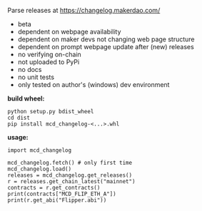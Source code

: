 Parse releases at https://changelog.makerdao.com/

- beta
- dependent on webpage availability
- dependent on maker devs not changing web page structure 
- dependent on prompt webpage update after (new) releases
- no verifying on-chain 
- not uploaded to PyPi
- no docs
- no unit tests
- only tested on author's (windows) dev environment


**build wheel:**

```
python setup.py bdist_wheel
cd dist
pip install mcd_changelog-<...>.whl
```

**usage:**

```
import mcd_changelog

mcd_changelog.fetch() # only first time
mcd_changelog.load()
releases = mcd_changelog.get_releases()
r = releases.get_chain_latest("mainnet")
contracts = r.get_contracts()
print(contracts["MCD_FLIP_ETH_A"])
print(r.get_abi("Flipper.abi"))
```


